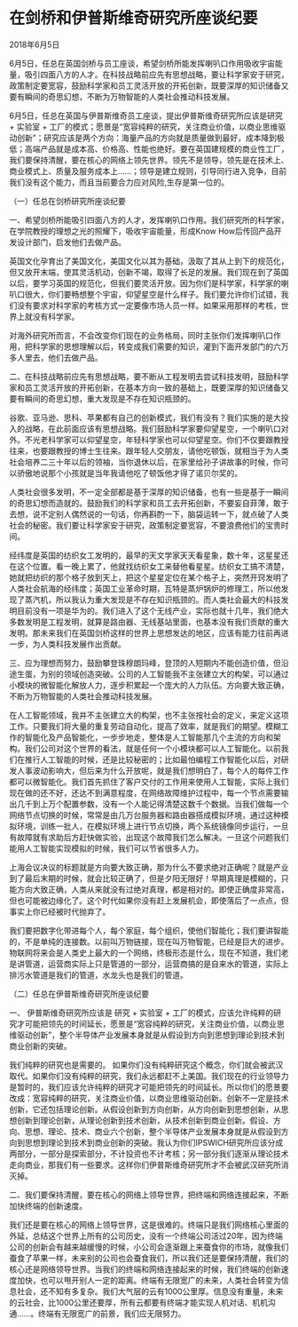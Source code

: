 # 在剑桥和伊普斯维奇研究所座谈纪要

2018年6月5日

6月5日，任总在英国剑桥与员工座谈，希望剑桥所能发挥喇叭口作用吸收宇宙能量，吸引四面八方的人才。在科技战略前应先有思想战略，要让科学家安于研究，政策制定要宽容，鼓励科学家和员工灵活开放的开拓创新，既要深厚的知识储备又要有瞬间的奇思幻想，不断为万物智能的人类社会推动科技发展。

6月5日，任总在英国与伊普斯维奇员工座谈，提出伊普斯维奇研究所应该是研究 + 实验室 + 工厂的模式；愿景是“宽容纯粹的研究，关注商业价值，以商业思维驱动创新”；研究应该是两个方向：海量产品的方向就是质量做到最好，成本降到极低；高端产品就是成本高、价格高、性能也绝好。要在英国建规模的商业性工厂，我们要保持清醒，要在核心的网络上领先世界。领先不是领导，领先是在技术上、商业模式上、质量及服务成本上……；领导是建立规则，引导同行进入竞争，目前我们没有这个能力，而且当前要合力应对风险,生存是第一位的。

（一）任总在剑桥研究所座谈纪要

一、希望剑桥所能吸引四面八方的人才，发挥喇叭口作用。我们研究所的科学家，在学院教授的理想之光的照耀下，吸收宇宙能量，形成Know How后传回产品开发设计部门，启发他们去做产品。

英国文化孕育出了美国文化，美国文化以其为基础，汲取了其从上到下的规范化，但又放开末端，使其灵活机动，创新不竭，取得了长足的发展。我们现在到了英国以后，要学习英国的规范化，但我们要灵活开放。因为你们是科学家，科学家的喇叭口很大，你们要畅想整个宇宙，仰望星空是什么样子。我们要允许你们试错，我们没有要求对科学家的考核方式一定要像市场人员一样。如果采用那样的考核，世界上就没有科学家。

对海外研究所而言，不会改变你们现在的业务格局，同时主张你们发挥喇叭口作用，把科学家的思想理解以后，转变成我们需要的知识，灌到下面开发部门的六万多人里去，他们去做产品。

二、在科技战略前应先有思想战略，要不断从工程发明去尝试科技发明，鼓励科学家和员工灵活开放的开拓创新，在基本方向一致的基础上，既要深厚的知识储备又要有瞬间的奇思幻想，重大发现是不存在知识瓶颈的。

谷歌、亚马逊、思科、苹果都有自己的创新模式，我们有没有？我们实施的是大投入的战略，在此前面应该有思想战略。我们鼓励科学家要仰望星空，一个喇叭口对外。不光老科学家可以仰望星空，年轻科学家也可以仰望星空。你们不仅要跟教授往来，也要跟教授的博士生往来。跟年轻人交朋友，请他吃顿饭，就相当于为人类社会培养二三十年以后的领袖，当你退休以后，在家里给孙子讲故事的时候，你可以骄傲地说那个小孩就是当年我请他吃了顿饭他才得了诺贝尔奖的。

人类社会很多发明，不一定全部都是基于深厚的知识储备，也有一些是基于一瞬间的奇思幻想而造就的。鼓励我们的科学家和员工去开拓创新，不要妄自菲薄，敢于去想，说不定别人偶然说的一句话，你再斟酌一下，脑袋运转一下，就点破了人类社会的秘密。我们要让科学家安于研究，政策制定要宽容，不要浪费他们的宝贵时间。

经纬度是英国的纺织女工发明的，最早的天文学家天天看星象，数十年，这星星还在这个位置。看一晚上累了，他就找纺织女工来替他看星星。纺织女工搞不清楚，她就把纺织的那个格子放到天上，把这个星星定位在某个格子上，突然开窍发明了人类社会航海的经纬度；英国工业革命时期，瓦特是蒸炉锅炉的修理工，所以他发现了蒸汽机，所以我认为重大发现是不存在知识瓶颈的。而人类社会最大的科技发明目前没有一项是华为的。我们进入了这个无线产业，实际也就十几年，我们绝大多数发明是工程发明，就算是路由器、无线基站里面，也基本没有我们贡献的重大发明。那未来我们在英国剑桥这样的世界上思想发达的地区，应该有能力往前再进一步，为人类科技发展作出贡献。

三、应为理想而努力，鼓励攀登珠穆朗玛峰，登顶的人短期内不能创造价值，但沿途生蛋，为别的领域创造突破。公司的人工智能我不主张建立大的构架，可以通过小模块的微智能化解放人力，逐步积累起一个庞大的人力队伍。方向要大致正确，不断为万物智能的人类社会推动科技发展。

在人工智能领域，我并不主张建立大的构架，也不主张按社会的定义，来定义这项工作。只要我们将大量的重复劳动自动化，提高了效率，就是我们的期望。模糊工作的智能化及产品智能化，一步步地走，整体是人工智能那几个主流的方向和架构。我们公司对这个世界的看法，就是任何一个小模块都可以人工智能化。以前我们在推行人工智能的时候，还是比较秘密的；比如最怕编程工作智能化以后，对研发人事波动影响大，但后来为什么开放呢，就是我们想明白了，每个人的每件工作都可以微智能化。我们首先抓住了客户交付的工作用来使用人工智能，实际上我们现在做的还不好，还达不到满意程度，在网络故障维护过程中，每一个节点需要输出几千到上万个配置参数，没有一个人能记得清楚这数千个数据。当我们做每一个网络节点切换的时候，常常是由几万台服务器和路由器搭成模拟环境，通过这种模拟环境，训练一批人，在模拟环境上进行节点切换，两个系统镜像同步运行，一旦有故障就有求助后方赶快做实验，出现这个故障我们怎么解决。一旦这个问题我们能用人工智能实现模拟的时候，我们可以节省很多人力。

上海会议决议的标题就是方向要大致正确，那为什么不要求绝对正确呢？就是产业到了最后末期的时候，就会比较正确了，但是夕阳无限好！早期真理是模糊的，只能方向大致正确，人类从来就没有过绝对真理，都是相对的。即使正确度非常高，但也可能被边缘化了。这个时代如果你没有赶上发展机会，即使落后了一点点，但事实上你已经被时代抛弃了。

我们要把数字化带进每个人，每个家庭，每个组织，使他们智能化；我们要讲智能的，不是单纯的连接数。以前叫万物链接，现在叫万物智能，已经是巨大的进步。物联网将来会是人类史上最大的一个网络，终极形态是什么，现在不知道，我们老是讲管道，运营商实际上只是管道的一部分，运营商搞的是自来水的管道，实际上排污水管道是我们的管道，水龙头也是我们的管道。

（二）任总在伊普斯维奇研究所座谈纪要

一、 伊普斯维奇研究所应该是 研究 + 实验室 + 工厂的模式，应该允许纯粹的研究才可能把领先的时间延长，愿景是“宽容纯粹的研究，关注商业价值，以商业思维驱动创新”，整个半导体产业发展本身就是从假设到方向到思想到理论到技术到商业创新的突破。

我们纯粹的研究也是需要的。 如果你们没有纯粹研究这个概念，你们就会被武汉取代。如果你们没有纯粹的研究，我们永远都赶不上美国。我们现在的行业领导力是暂时的，我们应该允许纯粹的研究才可能把领先的时间延长。所以你们的愿景要改成：宽容纯粹的研究，关注商业价值，以商业思维驱动创新。创新不一定是技术创新，它还包括理论创新。从假设创新到方向创新，从方向创新到思想创新，从思想创新到理论创新，从理论创新到技术创新，从技术创新到商业创新。假设、方向、思想、理论、技术、商业六个创新，整个半导体产业发展本身就是从假设到方向到思想到理论到技术到商业创新的突破。我认为你们IPSWICH研究所应该分成两部分，一部分是探索部分，不计投资也不计考核；另一部分我们逐渐从理论技术走向商业，那我们有一些要求。这样你们伊普斯维奇研究所才不会被武汉研究所消灭掉。

二、我们要保持清醒，要在核心的网络上领导世界，把终端和网络连接起来，不断加快终端的创新速度。

我们还是要在核心的网络上领导世界，这是很难的。终端只是我们网络核心里面的外延，总结这个世界上所有的公司历史，没有一个终端公司活过20年，因为终端公司的创新会有越来越缓慢的时候，小公司会逐渐跟上来蚕食你的市场，就像我们蚕食了苹果一样，未来别的公司也会蚕食我们，所以我们还是要保持清醒，我们的核心还是网络领导世界。当我们的终端和网络连接起来的时候，我们终端的创新速度加快，也可以甩开别人一定的距离。终端有无限宽广的未来，人类社会转变为信息社会，还不知有多复杂。我们大气层的云有1000公里厚。信息没有重量，未来的云社会，比1000公里还要厚，所有云都要有终端才能实现人机对话、机机沟通……。终端有无限宽广的前景，我们应无限努力。

